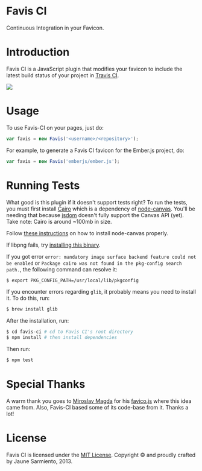 # Favis CI

Continuous Integration in your Favicon.


# Introduction

Favis CI is a JavaScript plugin that modifies your favicon to include the latest
build status of your project in [Travis CI].

![](https://raw.github.com/jaunesarmiento/favis-ci/master/docs/buildstatus.png)


# Usage

To use Favis-CI on your pages, just do:

```javascript
var favis = new Favis('<username>/<repository>');
```

For example, to generate a Favis CI favicon for the Ember.js project, do:

```javascript
var favis = new Favis('emberjs/ember.js');
```


# Running Tests

What good is this plugin if it doesn't support tests right? To run the tests,
you must first install [Cairo] which is a dependency of [node-canvas]. You'll be
needing that because [jsdom] doesn't fully support the Canvas API (yet). Take
note: Cairo is around ~100mb in size.

Follow [these instructions](https://github.com/LearnBoost/node-canvas/wiki) on how to install node-canvas properly.

If libpng fails, try [installing this
binary](http://ethan.tira-thompson.com/Mac_OS_X_Ports.html).

If you got error `error: mandatory image surface backend feature could not be
enabled` or `Package cairo was not found in the pkg-config search path.`, the
following command can resolve it:

```bash
$ export PKG_CONFIG_PATH=/usr/local/lib/pkgconfig
```

If you encounter errors regarding `glib`, it probably means you need to install
it. To do this, run:

```bash
$ brew install glib
```

After the installation, run:

```bash
$ cd favis-ci # cd to Favis CI's root directory
$ npm install # then install dependencies
```

Then run:

```bash
$ npm test
```


# Special Thanks

A warm thank you goes to [Miroslav Magda] for his [favico.js] where this idea
came from. Also, Favis-CI based some of its code-base from it. Thanks a lot!


# License

Favis CI is licensed under the [MIT License]. Copyright &copy; and proudly
crafted by Jaune Sarmiento, 2013.


[Travis CI]: https://travis-ci.org/
[Ember.js]: https://github.com/emberjs/ember.js
[Miroslav Magda]: https://github.com/ejci
[favico.js]: https://github.com/ejci/favico.js
[Cairo]: http://cairographics.org/
[node-canvas]: https://github.com/LearnBoost/node-canvas/
[jsdom]: https://github.com/tmpvar/jsdom
[MIT License]: http://opensource.org/licenses/MIT
